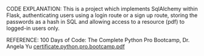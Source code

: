 CODE EXPLANATION: 
This is a project which implements SqlAlchemy within Flask, authenticating users using a login route or a sign up route, storing the passwords as a hash in SQL and allowing access to a resource (pdf) to logged-in users only. 

REFERENCE: 
100 Days of Code: The Complete Python Pro Bootcamp, Dr. Angela Yu
[certificate.python.pro.bootcamp.pdf](https://github.com/virginiaceccatelli/Authentication-Project-SQL/files/15127794/certificate.python.pro.bootcamp.pdf)
